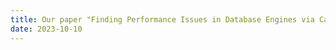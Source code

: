```yaml
---
title: Our paper "Finding Performance Issues in Database Engines via Cardinality Estimation Testing" was accepted at ICSE'24!
date: 2023-10-10
---
```



